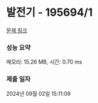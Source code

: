 # 발전기 - 195694/1 

[문제 링크](https://level.goorm.io/exam/195694/%EB%B0%9C%EC%A0%84%EA%B8%B0/quiz/1) 

### 성능 요약

메모리: 15.26 MB, 시간: 0.70 ms

### 제출 일자

2024년 09월 02일 15:11:09


